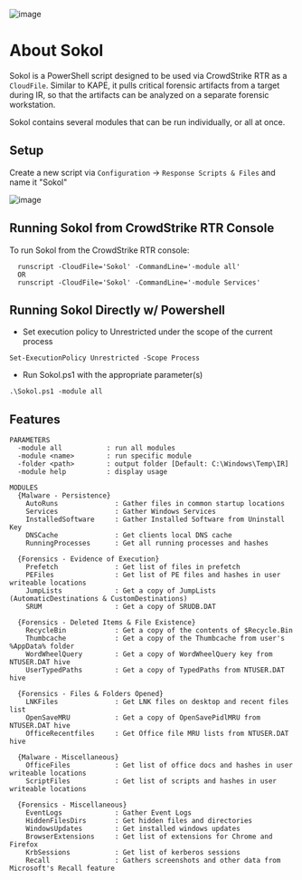 ![image](https://github.com/Analyzer1x7000/Sokol/assets/103800652/0565b017-9211-4a1f-91ab-97a03677fa3e)


# About Sokol
Sokol is a PowerShell script designed to be used via CrowdStrike RTR as a `CloudFile`. Similar to KAPE, it pulls critical forensic artifacts from a target during IR, so that the artifacts can be analyzed on a separate forensic workstation.

Sokol contains several modules that can be run individually, or all at once.

## Setup
Create a new script via `Configuration` -> `Response Scripts & Files` and name it "Sokol"

![image](https://github.com/Analyzer1x7000/Sokol/assets/103800652/b0b05280-712d-4aaa-bd32-8f8842a13691)

## Running Sokol from CrowdStrike RTR Console

To run Sokol from the CrowdStrike RTR console:
```
  runscript -CloudFile='Sokol' -CommandLine='-module all'
  OR 
  runscript -CloudFile='Sokol' -CommandLine='-module Services'
```

## Running Sokol Directly w/ Powershell

- Set execution policy to Unrestricted under the scope of the current process

`Set-ExecutionPolicy Unrestricted -Scope Process`

- Run Sokol.ps1 with the appropriate parameter(s)

`.\Sokol.ps1 -module all`

## Features
```
PARAMETERS
  -module all           : run all modules
  -module <name>        : run specific module
  -folder <path>        : output folder [Default: C:\Windows\Temp\IR]
  -module help          : display usage

MODULES
  {Malware - Persistence}
    AutoRuns              : Gather files in common startup locations
    Services              : Gather Windows Services
    InstalledSoftware     : Gather Installed Software from Uninstall Key
    DNSCache              : Get clients local DNS cache
    RunningProcesses      : Get all running processes and hashes
  
  {Forensics - Evidence of Execution}
    Prefetch              : Get list of files in prefetch
    PEFiles               : Get list of PE files and hashes in user writeable locations
    JumpLists             : Get a copy of JumpLists (AutomaticDestinations & CustomDestinations)
    SRUM                  : Get a copy of SRUDB.DAT
  
  {Forensics - Deleted Items & File Existence}
    RecycleBin            : Get a copy of the contents of $Recycle.Bin
    Thumbcache            : Get a copy of the Thumbcache from user's %AppData% folder
    WordWheelQuery        : Get a copy of WordWheelQuery key from NTUSER.DAT hive
    UserTypedPaths        : Get a copy of TypedPaths from NTUSER.DAT hive
  
  {Forensics - Files & Folders Opened}
    LNKFiles              : Get LNK files on desktop and recent files list
    OpenSaveMRU           : Get a copy of OpenSavePidlMRU from NTUSER.DAT hive
    OfficeRecentfiles     : Get Office file MRU lists from NTUSER.DAT hive
  
  {Malware - Miscellaneous}
    OfficeFiles           : Get list of office docs and hashes in user writeable locations
    ScriptFiles           : Get list of scripts and hashes in user writeable locations
  
  {Forensics - Miscellaneous}
    EventLogs             : Gather Event Logs
    HiddenFilesDirs       : Get hidden files and directories
    WindowsUpdates        : Get installed windows updates
    BrowserExtensions     : Get list of extensions for Chrome and Firefox
    KrbSessions           : Get list of kerberos sessions
    Recall                : Gathers screenshots and other data from Microsoft's Recall feature  
```


